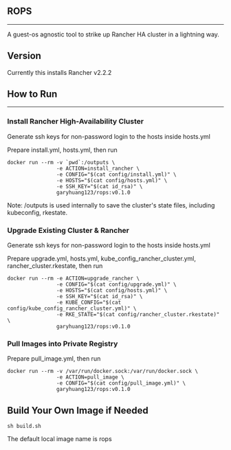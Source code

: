 ## ROPS
------------------------------------------------------------------------------
A guest-os agnostic tool to strike up Rancher HA cluster in a lightning way.

## Version
Currently this installs Rancher v2.2.2

## How to Run
---------------------------------------------

### Install Rancher High-Availability Cluster
Generate ssh keys for non-password login to the hosts inside hosts.yml

Prepare install.yml, hosts.yml, then run
```
docker run --rm -v `pwd`:/outputs \
                -e ACTION=install_rancher \
                -e CONFIG="$(cat config/install.yml)" \
                -e HOSTS="$(cat config/hosts.yml)" \
                -e SSH_KEY="$(cat id_rsa)" \
                garyhuang123/rops:v0.1.0
```
Note: /outputs is used internally to save the cluster's state files, including kubeconfig, rkestate.

### Upgrade Existing Cluster & Rancher
Generate ssh keys for non-password login to the hosts inside hosts.yml

Prepare upgrade.yml, hosts.yml, kube_config_rancher_cluster.yml, rancher_cluster.rkestate, then run
```
docker run --rm -e ACTION=upgrade_rancher \
                -e CONFIG="$(cat config/upgrade.yml)" \
                -e HOSTS="$(cat config/hosts.yml)" \
                -e SSH_KEY="$(cat id_rsa)" \
                -e KUBE_CONFIG="$(cat config/kube_config_rancher_cluster.yml)" \
                -e RKE_STATE="$(cat config/rancher_cluster.rkestate)" \
                garyhuang123/rops:v0.1.0
```

### Pull Images into Private Registry
Prepare pull_image.yml, then run
```
docker run --rm -v /var/run/docker.sock:/var/run/docker.sock \
                -e ACTION=pull_image \
                -e CONFIG="$(cat config/pull_image.yml)" \
                garyhuang123/rops:v0.1.0
```

## Build Your Own Image if Needed
```
sh build.sh
```
The default local image name is rops
